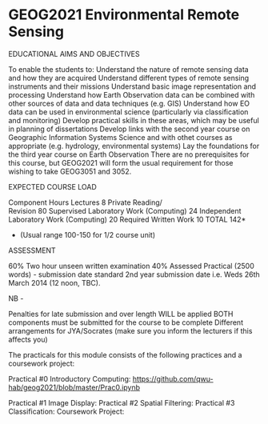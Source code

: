 GEOG2021 Environmental Remote Sensing
========

EDUCATIONAL AIMS AND OBJECTIVES

To enable the students to:
Understand the nature of remote sensing data and how they are acquired
Understand different types of remote sensing instruments and their missions
Understand basic image representation and processing
Understand how Earth Observation data can be combined with other sources of data and data techniques (e.g. GIS)
Understand how EO data can be used in environmental science (particularly via classification and monitoring)
Develop practical skills in these areas, which may be useful in planning of dissertations
Develop links with the second year course on Geographic Information Systems Science and with othet courses as appropriate (e.g. hydrology, environmental systems)
Lay the foundations for the third year course on Earth Observation
There are no prerequisites for this course, but GEOG2021 will form the usual requirement for those wishing to take GEOG3051 and 3052. 


EXPECTED COURSE LOAD

Component	Hours
Lectures	8
Private Reading/  
Revision	80
Supervised Laboratory Work (Computing)	24
Independent Laboratory Work (Computing)	20
Required Written Work	10
TOTAL	142*
 	
* (Usual range 100-150 for 1/2 course unit) 
 
ASSESSMENT

60% Two hour unseen written examination 
40% Assessed Practical (2500 words) - submission date standard 2nd year submission date i.e. Weds 26th March 2014 (12 noon, TBC).

NB -

Penalties for late submission and over length WILL be applied
BOTH components must be submitted for the course to be complete
Different arrangements for JYA/Socrates (make sure you inform the lecturers if this affects you)


The practicals for this module consists of the following practices and a coursework project:

Practical #0 Introductory Computing: https://github.com/qwu-hab/geog2021/blob/master/Prac0.ipynb

Practical #1 Image Display:
Practical #2 Spatial Filtering:
Practical #3 Classification:
Coursework Project:
